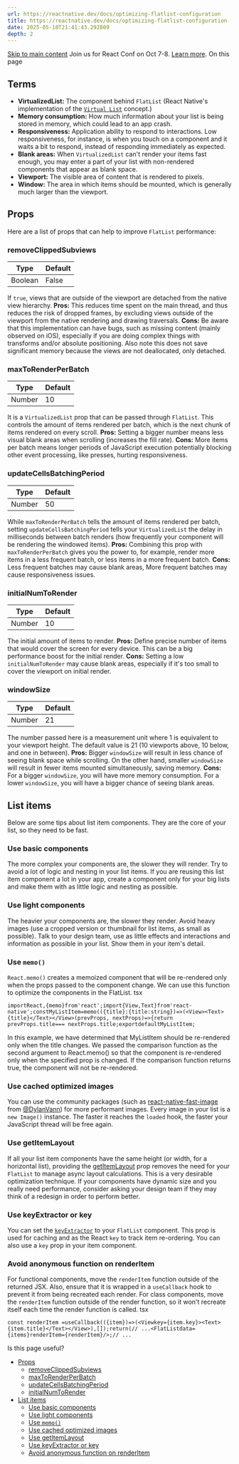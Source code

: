 ```yaml
---
url: https://reactnative.dev/docs/optimizing-flatlist-configuration
title: https://reactnative.dev/docs/optimizing-flatlist-configuration
date: 2025-05-10T21:41:43.292809
depth: 2
---
```


[Skip to main content](https://reactnative.dev/docs/optimizing-flatlist-configuration#__docusaurus_skipToContent_fallback)
Join us for React Conf on Oct 7-8. [Learn more](https://conf.react.dev).
On this page
## Terms[​](https://reactnative.dev/docs/optimizing-flatlist-configuration#terms "Direct link to Terms")
  * **VirtualizedList:** The component behind `FlatList` (React Native's implementation of the [`Virtual List`](https://bvaughn.github.io/react-virtualized/#/components/List) concept.)
  * **Memory consumption:** How much information about your list is being stored in memory, which could lead to an app crash.
  * **Responsiveness:** Application ability to respond to interactions. Low responsiveness, for instance, is when you touch on a component and it waits a bit to respond, instead of responding immediately as expected.
  * **Blank areas:** When `VirtualizedList` can't render your items fast enough, you may enter a part of your list with non-rendered components that appear as blank space.
  * **Viewport:** The visible area of content that is rendered to pixels.
  * **Window:** The area in which items should be mounted, which is generally much larger than the viewport.


## Props[​](https://reactnative.dev/docs/optimizing-flatlist-configuration#props "Direct link to Props")
Here are a list of props that can help to improve `FlatList` performance:
### removeClippedSubviews[​](https://reactnative.dev/docs/optimizing-flatlist-configuration#removeclippedsubviews "Direct link to removeClippedSubviews")
Type| Default  
---|---  
Boolean| False  
If `true`, views that are outside of the viewport are detached from the native view hierarchy.
**Pros:** This reduces time spent on the main thread, and thus reduces the risk of dropped frames, by excluding views outside of the viewport from the native rendering and drawing traversals.
**Cons:** Be aware that this implementation can have bugs, such as missing content (mainly observed on iOS), especially if you are doing complex things with transforms and/or absolute positioning. Also note this does not save significant memory because the views are not deallocated, only detached.
### maxToRenderPerBatch[​](https://reactnative.dev/docs/optimizing-flatlist-configuration#maxtorenderperbatch "Direct link to maxToRenderPerBatch")
Type| Default  
---|---  
Number| 10  
It is a `VirtualizedList` prop that can be passed through `FlatList`. This controls the amount of items rendered per batch, which is the next chunk of items rendered on every scroll.
**Pros:** Setting a bigger number means less visual blank areas when scrolling (increases the fill rate).
**Cons:** More items per batch means longer periods of JavaScript execution potentially blocking other event processing, like presses, hurting responsiveness.
### updateCellsBatchingPeriod[​](https://reactnative.dev/docs/optimizing-flatlist-configuration#updatecellsbatchingperiod "Direct link to updateCellsBatchingPeriod")
Type| Default  
---|---  
Number| 50  
While `maxToRenderPerBatch` tells the amount of items rendered per batch, setting `updateCellsBatchingPeriod` tells your `VirtualizedList` the delay in milliseconds between batch renders (how frequently your component will be rendering the windowed items).
**Pros:** Combining this prop with `maxToRenderPerBatch` gives you the power to, for example, render more items in a less frequent batch, or less items in a more frequent batch.
**Cons:** Less frequent batches may cause blank areas, More frequent batches may cause responsiveness issues.
### initialNumToRender[​](https://reactnative.dev/docs/optimizing-flatlist-configuration#initialnumtorender "Direct link to initialNumToRender")
Type| Default  
---|---  
Number| 10  
The initial amount of items to render.
**Pros:** Define precise number of items that would cover the screen for every device. This can be a big performance boost for the initial render.
**Cons:** Setting a low `initialNumToRender` may cause blank areas, especially if it's too small to cover the viewport on initial render.
### windowSize[​](https://reactnative.dev/docs/optimizing-flatlist-configuration#windowsize "Direct link to windowSize")
Type| Default  
---|---  
Number| 21  
The number passed here is a measurement unit where 1 is equivalent to your viewport height. The default value is 21 (10 viewports above, 10 below, and one in between).
**Pros:** Bigger `windowSize` will result in less chance of seeing blank space while scrolling. On the other hand, smaller `windowSize` will result in fewer items mounted simultaneously, saving memory.
**Cons:** For a bigger `windowSize`, you will have more memory consumption. For a lower `windowSize`, you will have a bigger chance of seeing blank areas.
## List items[​](https://reactnative.dev/docs/optimizing-flatlist-configuration#list-items "Direct link to List items")
Below are some tips about list item components. They are the core of your list, so they need to be fast.
### Use basic components[​](https://reactnative.dev/docs/optimizing-flatlist-configuration#use-basic-components "Direct link to Use basic components")
The more complex your components are, the slower they will render. Try to avoid a lot of logic and nesting in your list items. If you are reusing this list item component a lot in your app, create a component only for your big lists and make them with as little logic and nesting as possible.
### Use light components[​](https://reactnative.dev/docs/optimizing-flatlist-configuration#use-light-components "Direct link to Use light components")
The heavier your components are, the slower they render. Avoid heavy images (use a cropped version or thumbnail for list items, as small as possible). Talk to your design team, use as little effects and interactions and information as possible in your list. Show them in your item's detail.
### Use `memo()`[​](https://reactnative.dev/docs/optimizing-flatlist-configuration#use-memo "Direct link to use-memo")
`React.memo()` creates a memoized component that will be re-rendered only when the props passed to the component change. We can use this function to optimize the components in the FlatList.
tsx
```
importReact,{memo}from'react';import{View,Text}from'react-native';constMyListItem=memo(({title}:{title:string})=>(<View><Text>{title}</Text></View>(prevProps, nextProps)=>{return prevProps.title=== nextProps.title;exportdefaultMyListItem;
```

In this example, we have determined that MyListItem should be re-rendered only when the title changes. We passed the comparison function as the second argument to React.memo() so that the component is re-rendered only when the specified prop is changed. If the comparison function returns true, the component will not be re-rendered.
### Use cached optimized images[​](https://reactnative.dev/docs/optimizing-flatlist-configuration#use-cached-optimized-images "Direct link to Use cached optimized images")
You can use the community packages (such as [react-native-fast-image](https://github.com/DylanVann/react-native-fast-image) from [@DylanVann](https://github.com/DylanVann)) for more performant images. Every image in your list is a `new Image()` instance. The faster it reaches the `loaded` hook, the faster your JavaScript thread will be free again.
### Use getItemLayout[​](https://reactnative.dev/docs/optimizing-flatlist-configuration#use-getitemlayout "Direct link to Use getItemLayout")
If all your list item components have the same height (or width, for a horizontal list), providing the [getItemLayout](https://reactnative.dev/docs/flatlist#getitemlayout) prop removes the need for your `FlatList` to manage async layout calculations. This is a very desirable optimization technique.
If your components have dynamic size and you really need performance, consider asking your design team if they may think of a redesign in order to perform better.
### Use keyExtractor or key[​](https://reactnative.dev/docs/optimizing-flatlist-configuration#use-keyextractor-or-key "Direct link to Use keyExtractor or key")
You can set the [`keyExtractor`](https://reactnative.dev/docs/flatlist#keyextractor) to your `FlatList` component. This prop is used for caching and as the React `key` to track item re-ordering.
You can also use a `key` prop in your item component.
### Avoid anonymous function on renderItem[​](https://reactnative.dev/docs/optimizing-flatlist-configuration#avoid-anonymous-function-on-renderitem "Direct link to Avoid anonymous function on renderItem")
For functional components, move the `renderItem` function outside of the returned JSX. Also, ensure that it is wrapped in a `useCallback` hook to prevent it from being recreated each render.
For class components, move the `renderItem` function outside of the render function, so it won't recreate itself each time the render function is called.
tsx
```
const renderItem =useCallback(({item})=>(<Viewkey={item.key}><Text>{item.title}</Text></View>),[]);return(// ...<FlatListdata={items}renderItem={renderItem}/>;// ...
```

Is this page useful?
  * [Props](https://reactnative.dev/docs/optimizing-flatlist-configuration#props)
    * [removeClippedSubviews](https://reactnative.dev/docs/optimizing-flatlist-configuration#removeclippedsubviews)
    * [maxToRenderPerBatch](https://reactnative.dev/docs/optimizing-flatlist-configuration#maxtorenderperbatch)
    * [updateCellsBatchingPeriod](https://reactnative.dev/docs/optimizing-flatlist-configuration#updatecellsbatchingperiod)
    * [initialNumToRender](https://reactnative.dev/docs/optimizing-flatlist-configuration#initialnumtorender)
  * [List items](https://reactnative.dev/docs/optimizing-flatlist-configuration#list-items)
    * [Use basic components](https://reactnative.dev/docs/optimizing-flatlist-configuration#use-basic-components)
    * [Use light components](https://reactnative.dev/docs/optimizing-flatlist-configuration#use-light-components)
    * [Use `memo()`](https://reactnative.dev/docs/optimizing-flatlist-configuration#use-memo)
    * [Use cached optimized images](https://reactnative.dev/docs/optimizing-flatlist-configuration#use-cached-optimized-images)
    * [Use getItemLayout](https://reactnative.dev/docs/optimizing-flatlist-configuration#use-getitemlayout)
    * [Use keyExtractor or key](https://reactnative.dev/docs/optimizing-flatlist-configuration#use-keyextractor-or-key)
    * [Avoid anonymous function on renderItem](https://reactnative.dev/docs/optimizing-flatlist-configuration#avoid-anonymous-function-on-renderitem)



